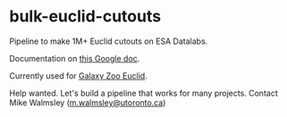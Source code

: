 # bulk-euclid-cutouts

Pipeline to make 1M+ Euclid cutouts on ESA Datalabs.

Documentation on [this Google doc](https://docs.google.com/document/d/10KrelkVQgckFmqHIqVzZ-22oPIKe-uIE_0laMHSl3Rs/edit?usp=sharing).

Currently used for [Galaxy Zoo Euclid](https://www.esa.int/Science_Exploration/Space_Science/Euclid/Euclid_Galaxy_Zoo_help_us_classify_the_shapes_of_galaxies).

Help wanted. Let's build a pipeline that works for many projects. Contact Mike Walmsley ([m.walmsley@utoronto.ca](emailto:m.walmsley@utoronto.ca))
